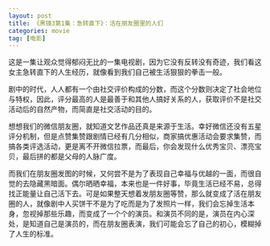 ```yaml
---
layout: post
title: 《黑镜3第1集：急转直下》：活在朋友圈里的人们
categories: movie
tag: [电影]
---
```


这是一集让观众觉得郁闷无比的一集电视剧，因为它没有反转没有奇迹，我们看这女主急转直下的人生经历，就像看到我们自己被生活狠狠的拳击一般。

剧中的时代，人人都有一个由社交评价构成的分数，而这个分数则决定了社会地位与特权，因此，评分最高的人是最善于和其他人搞好关系的人，获取评价不是社交活动后的自然产物，而简直是社交活动的目的。

想想我们的微信朋友圈，就知道文艺作品还真是来源于生活。幸好微信还没有五星评分机制，但是点赞集赞跟剧情已经有几分相似，商家搞优惠活动会要求集赞，而搞各类评选活动，更是离不开微信拉票，而最后，你会发现什么优秀宝贝、漂亮宝贝，最后拼的都是父母的人脉广度。

而我们在朋友圈发图的时候，又何尝不是为了表现自己幸福与优越的一面，而很自觉的去隐藏黑暗面。偶尔晒晒幸福，本来也是一件好事，毕竟生活已经不易，总得找正能量让自己活下去。可是如果整天想着发朋友圈等赞，那么就变成了活在朋友圈的人，就像剧中人买饼干不是为了吃而是为了发照片一样，我们会忘掉生活本身，忽视掉那些乐趣，而变成了一个个的演员。和演员不同的是，演员在内心深处，是知道自己是演员的，而在朋友圈表演，我们可能会忘了自己的初心，模糊掉了人生的标准。
